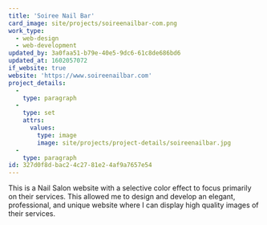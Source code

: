 ```yaml
---
title: 'Soiree Nail Bar'
card_image: site/projects/soireenailbar-com.png
work_type:
  - web-design
  - web-development
updated_by: 3a0faa51-b79e-40e5-9dc6-61c8de686bd6
updated_at: 1602057072
if_website: true
website: 'https://www.soireenailbar.com'
project_details:
  -
    type: paragraph
  -
    type: set
    attrs:
      values:
        type: image
        image: site/projects/project-details/soireenailbar.jpg
  -
    type: paragraph
id: 327d0f8d-bac2-4c27-81e2-4af9a7657e54
---
```

This is a Nail Salon website with a selective color effect to focus primarily on their services. This allowed me to design and develop an elegant, professional, and unique website where I can display high quality images of their services.